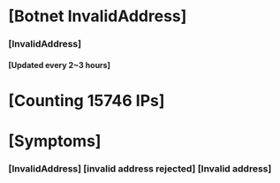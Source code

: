 # [Botnet InvalidAddress]
### [InvalidAddress]
#### [Updated every 2~3 hours]

# [Counting 15746 IPs]

# [Symptoms] 

###   [InvalidAddress] [invalid address rejected] [Invalid address]
